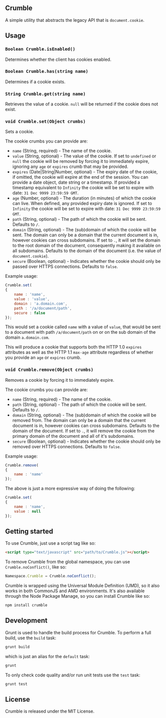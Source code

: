 ## Crumble

A simple utility that abstracts the legacy API that is `document.cookie`.

## Usage

### `Boolean Crumble.isEnabled()`

Determines whether the client has cookies enabled.

### `Boolean Crumble.has(string name)`

Determines if a cookie exists.

### `String Crumble.get(string name)`

Retrieves the value of a cookie. `null` will be returned if the cookie does not exist.

### `void Crumble.set(Object crumbs)`

Sets a cookie.

The cookie crumbs you can provide are:

* `name` (String, required) - The name of the cookie.
* `value` (String, optional) - The value of the cookie. If set to `undefined` or `null` the cookie will be removed by forcing it to immediately expire, ignoring any `age` or `expires` crumb that may be provided.
* `expires` (Date|String|Number, optional) - The expiry date of the cookie, if omitted, the cookie will expire at the end of the session. You can provide a date object, date string or a timestamp. If provided a timestamp equivalent to `Infinity` the cookie will be set to expire with date: `31 Dec 9999 23:59:59 GMT`.
* `age` (Number, optional) - The duration (in minutes) of which the cookie can live. When defined, any provided expiry date is ignored. If set to `Infinity` the cookie will be set to expire with date: `31 Dec 9999 23:59:59 GMT`.
* `path` (String, optional) - The path of which the cookie will be sent. Defaults to `/`.
* `domain` (String, optional) - The (sub)domain of which the cookie will be sent. The domain can only be a domain that the current document is in, however cookies can cross subdomains. If set to `.`, it will set the domain to the root domain of the document, consequently making it available on all subdomains. Defaults to the domain of the document (i.e. the value of `document.cookie`).
* `secure` (Boolean, optional) - Indicates whether the cookie should only be passed over HTTPS connections. Defaults to `false`.

Example usage:

``` js
Crumble.set(
{
	name : 'name',
	value : 'value',
	domain : 'a.domain.com',
	path : '/a/document/path',
	secure : false
});
```

This would set a cookie called `name` with a value of `value`, that would be sent to a document with path `/a/document/path` on or on the sub domain of the domain `a.domain.com`.

This will produce a cookie that supports both the HTTP 1.0 `expires` attributes as well as the HTTP 1.1 `max-age` attribute regardless of whether you provide an `age` or `expires` crumb.

### `void Crumble.remove(Object crumbs)`

Removes a cookie by forcing it to immediately expire.

The cookie crumbs you can provide are:

* `name` (String, required) - The name of the cookie.
* `path` (String, optional) - The path of which the cookie will be sent. Defaults to `/`.
* `domain` (String, optional) - The (sub)domain of which the cookie will be removed from. The domain can only be a domain that the current document is in, however cookies can cross subdomains. Defaults to the domain of the document. If set to `.`, it will remove the cookie from the primary domain of the document and all of it's subdomains.
* `secure` (Boolean, optional) - Indicates whether the cookie should only be removed over HTTPS connections. Defaults to `false`.

Example usage:

``` js
Crumble.remove(
{
	name : 'name'
});
```

The above is just a more expressive way of doing the following:

``` js
Crumble.set(
{
	name : 'name',
	value : null
});
```

## Getting started

To use Crumble, just use a script tag like so:

``` html
<script type="text/javascript" src="path/to/Crumble.js"></script>
```

To remove Crumble from the global namespace, you can use `Crumble.noConflict()`, like so:

``` js
Namespace.Crumble = Crumble.noConflict();
```

Crumble is wrapped using the Universal Module Definition (UMD), so it also works in both CommonJS and AMD environments. It's also available through the Node Package Manage, so you can install Crumble like so:

``` sh
npm install crumble
```

## Development

Grunt is used to handle the build process for Crumble. To perform a full build, use the `build` task:

``` sh
grunt build
```

which is just an alias for the `default` task:

``` sh
grunt
```

To only check code quality and/or run unit tests use the `test` task:

``` sh
grunt test
```

## License

Crumble is released under the MIT License.